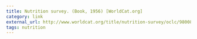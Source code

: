 ```yaml
---
title: Nutrition survey. (Book, 1956) [WorldCat.org]
category: link
external_url: http://www.worldcat.org/title/nutrition-survey/oclc/9800800
tags: nutrition
---
```


